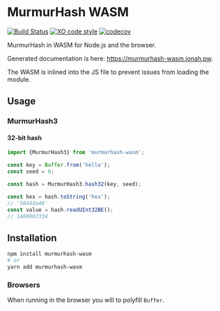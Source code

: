 # MurmurHash WASM

[![Build Status](https://github.com/jonahsnider/murmurhash-wasm/workflows/CI/badge.svg)](https://github.com/jonahsnider/murmurhash-wasm/actions)
[![XO code style](https://img.shields.io/badge/code_style-XO-5ed9c7.svg)](https://github.com/xojs/xo)
[![codecov](https://codecov.io/gh/jonahsnider/murmurhash-wasm/branch/main/graph/badge.svg)](https://codecov.io/jonahsnider/murmurhash-wasm)

MurmurHash in WASM for Node.js and the browser.

Generated documentation is here: <https://murmurhash-wasm.jonah.pw>.

The WASM is inlined into the JS file to prevent issues from loading the module.

## Usage

### MurmurHash3

#### 32-bit hash

```js
import {MurmurHash3} from 'murmurhash-wasm';

const key = Buffer.from('hello');
const seed = 0;

const hash = MurmurHash3.hash32(key, seed);

const hex = hash.toString('hex');
// '5844da46'
const value = hash.readUInt32BE();
// 1480907334
```

## Installation

```sh
npm install murmurhash-wasm
# or
yarn add murmurhash-wasm
```

### Browsers

When running in the browser you will to polyfill `Buffer`.
